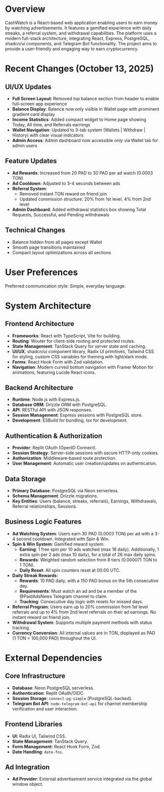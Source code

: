 # Overview

CashWatch is a React-based web application enabling users to earn money by watching advertisements. It features a gamified experience with daily streaks, a referral system, and withdrawal capabilities. The platform uses a modern full-stack architecture, integrating React, Express, PostgreSQL, shadcn/ui components, and Telegram Bot functionality. The project aims to provide a user-friendly and engaging way to earn cryptocurrency.

# Recent Changes (October 13, 2025)

## UI/UX Updates
- **Full Screen Layout**: Removed top balance section from header to enable full-screen app experience
- **Balance Display**: Balance now only visible in Wallet page with prominent gradient card display
- **Income Statistics**: Added compact widget to Home page showing Today, All time, and Referrals earnings
- **Wallet Navigation**: Updated to 3-tab system (Wallets | Withdraw | History) with clear visual indicators
- **Admin Access**: Admin dashboard now accessible only via Wallet tab for admin users

## Feature Updates
- **Ad Rewards**: Increased from 20 PAD to 30 PAD per ad watch (0.0003 TON)
- **Ad Cooldown**: Adjusted to 3-4 seconds between ads
- **Referral System**: 
  - Removed instant TON reward on friend join
  - Updated commission structure: 20% from 1st level, 4% from 2nd level
- **Admin Dashboard**: Added withdrawal statistics box showing Total Requests, Successful, and Pending withdrawals

## Technical Changes
- Balance hidden from all pages except Wallet
- Smooth page transitions maintained
- Compact layout optimizations across all sections

# User Preferences

Preferred communication style: Simple, everyday language.

# System Architecture

## Frontend Architecture
- **Frameworks**: React with TypeScript, Vite for building.
- **Routing**: Wouter for client-side routing and protected routes.
- **State Management**: TanStack Query for server state and caching.
- **UI/UX**: shadcn/ui component library, Radix UI primitives, Tailwind CSS for styling, custom CSS variables for theming with light/dark mode.
- **Forms**: React Hook Form with Zod validation.
- **Navigation**: Modern curved bottom navigation with Framer Motion for animations, featuring Lucide React icons.

## Backend Architecture
- **Runtime**: Node.js with Express.js.
- **Database ORM**: Drizzle ORM with PostgreSQL.
- **API**: RESTful API with JSON responses.
- **Session Management**: Express sessions with PostgreSQL store.
- **Development**: ESBuild for bundling, tsx for development.

## Authentication & Authorization
- **Provider**: Replit OAuth (OpenID Connect).
- **Session Strategy**: Server-side sessions with secure HTTP-only cookies.
- **Authorization**: Middleware-based route protection.
- **User Management**: Automatic user creation/updates on authentication.

## Data Storage
- **Primary Database**: PostgreSQL via Neon serverless.
- **Schema Management**: Drizzle migrations.
- **Key Entities**: Users (balance, streaks, referrals), Earnings, Withdrawals, Referral relationships, Sessions.

## Business Logic Features
- **Ad Watching System**: Users earn 30 PAD (0.0003 TON) per ad with a 3-4 second cooldown. Integrated with Spin & Win.
- **Spin & Win System**: Gamified reward system.
  - **Earning**: 1 free spin per 10 ads watched (max 16 daily). Additionally, 1 extra spin per 2 ads (max 10 daily), for a total of 26 max daily spins.
  - **Rewards**: Weighted random selection from 8 tiers (0.000071 TON to 1 TON).
  - **Daily Reset**: All spin counters reset at 00:00 UTC.
- **Daily Streak Rewards**:
  - **Rewards**: 10 PAD daily, with a 150 PAD bonus on the 5th consecutive day.
  - **Requirements**: Must watch an ad and be a member of the @PaidAdsNews Telegram channel to claim.
  - **Tracking**: Consecutive day logic with resets for missed days.
- **Referral Program**: Users earn up to 20% commission from 1st level referrals and up to 4% from 2nd level referrals on their ad earnings. No instant reward on friend join.
- **Withdrawal System**: Supports multiple payment methods with status tracking.
- **Currency Conversion**: All internal values are in TON, displayed as PAD (1 TON = 100,000 PAD) throughout the UI.

# External Dependencies

## Core Infrastructure
- **Database**: Neon PostgreSQL serverless.
- **Authentication**: Replit OAuth/OIDC.
- **Session Storage**: `connect-pg-simple` (PostgreSQL-backed).
- **Telegram Bot API**: `node-telegram-bot-api` for channel membership verification and user interaction.

## Frontend Libraries
- **UI**: Radix UI, Tailwind CSS.
- **State Management**: TanStack Query.
- **Form Management**: React Hook Form, Zod.
- **Date Handling**: `date-fns`.

## Ad Integration
- **Ad Provider**: External advertisement service integrated via the global window object.